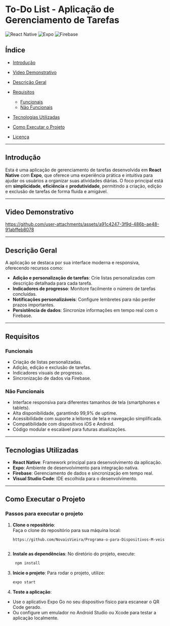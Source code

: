 # **To-Do List - Aplicação de Gerenciamento de Tarefas**

![React Native](https://img.shields.io/badge/React%20Native-v0.72-blue) ![Expo](https://img.shields.io/badge/Expo-v49-green) ![Firebase](https://img.shields.io/badge/Firebase-Integrated-orange)

## **Índice**
- [Introdução](#introdução)
- [Video Demonstrativo](#Video-Demonstrativo)
- [Descrição Geral](#descrição-geral)
- [Requisitos](#requisitos)
  - [Funcionais](#funcionais)
  - [Não Funcionais](#não-funcionais)
- [Tecnologias Utilizadas](#tecnologias-utilizadas)
- [Como Executar o Projeto](#como-executar-o-projeto)


- [Licença](#licença)

---

## **Introdução**
Esta é uma aplicação de gerenciamento de tarefas desenvolvida em **React Native** com **Expo**, que oferece uma experiência prática e intuitiva para ajudar os usuários a organizar suas atividades diárias. O foco principal está em **simplicidade**, **eficiência** e **produtividade**, permitindo a criação, edição e exclusão de tarefas de forma fluida e amigável.

---

## **Video Demonstrativo**


https://github.com/user-attachments/assets/a91c4247-3f9d-486b-ae48-91abffeb8078



---
## **Descrição Geral**
A aplicação se destaca por sua interface moderna e responsiva, oferecendo recursos como:
- **Adição e personalização de tarefas**: Crie listas personalizadas com descrição detalhada para cada tarefa.
- **Indicadores de progresso**: Monitore facilmente o número de tarefas concluídas.
- **Notificações personalizáveis**: Configure lembretes para não perder prazos importantes.
- **Persistência de dados**: Sincronize informações em tempo real com o Firebase.

---

## **Requisitos**

### **Funcionais**
- Criação de listas personalizadas.
- Adição, edição e exclusão de tarefas.
- Indicadores visuais de progresso.
- Sincronização de dados via Firebase.

### **Não Funcionais**
- Interface responsiva para diferentes tamanhos de tela (smartphones e tablets).
- Alta disponibilidade, garantindo 99,9% de uptime.
- Acessibilidade com suporte a leitores de tela e navegação simplificada.
- Compatibilidade com dispositivos iOS e Android.
- Código modular e escalável para futuras atualizações.

---

## **Tecnologias Utilizadas**
- **React Native**: Framework principal para desenvolvimento da aplicação.
- **Expo**: Ambiente de desenvolvimento para integração nativa.
- **Firebase**: Gerenciamento de dados e sincronização em tempo real.
- **Visual Studio Code**: IDE escolhida para o desenvolvimento.


---

## **Como Executar o Projeto**

### **Passos para executar o projeto**

1. **Clone o repositório**:  
   Faça o clone do repositório para sua máquina local:  
   ```bash
   https://github.com/NovaisVieira/Programa-o-para-Dispositivos-M-veis-/tree/main#como-executar-o-projeto
  

2. **Instale as dependências**:
No diretório do projeto, execute:
   ```bash
    npm install

 3. **Inicie o projeto**:
Para rodar o projeto, utilize:
    ```bash
    expo start

4. **Teste a aplicação**:

- Use o aplicativo Expo Go no seu dispositivo físico para escanear o QR Code gerado.
- Ou configure um emulador no Android Studio ou Xcode para testar a aplicação localmente.



